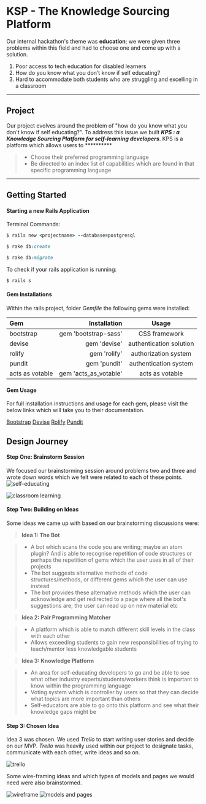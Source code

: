 KSP - The Knowledge Sourcing Platform
===================


Our internal hackathon's theme was **education**; we were given three problems within this field and had to choose one and come up with a solution.

1. Poor access to tech education for disabled learners
2. How do you know what you don’t know if self educating?
3. Hard to accommodate both students who are struggling and excelling in a classroom

----------
Project
-------------

Our project evolves around the problem of "how do you know what you don't know if self educating?". To address this issue we built ***KPS : a Knowledge Sourcing Platform for self-learning developers***. KPS is a platform which allows users to **********
> - Choose their preferred programming language
> - Be directed to an index list of capabilities which are found in that specific programming language


----------


Getting Started
-------------

#### <i class="icon-cog"></i> Starting a new Rails Application
Terminal Commands:
```ruby
$ rails new <projectname> --database=postgresql
```
```ruby
$ rake db:create
```
```ruby
$ rake db:migrate
```
To check  if your rails application is running:
```ruby
$ rails s
```

#### <i class="icon-cog"></i> Gem Installations

Within the rails project, folder  *Gemfile* the following gems were installed:

| Gem     | Installation | 	Usage   |
| :------- | ----: | :---: |
| bootstrap | gem 'bootstrap-sass' |  CSS framework   |
| devise | gem 'devise' |  authentication solution    |
| rolify    | gem 'rolify'   |  authorization system  |
| pundit     | gem 'pundit'    |  authentication system  |
| acts as votable    | gem 'acts_as_votable'   |  acts as votable   |

#### <i class="icon-cog"></i> Gem Usage
For full installation instructions and usage for each gem, please visit the below links which will take you to their documentation.

[Bootstrap](https://github.com/twbs/bootstrap-sass)
[Devise](https://github.com/plataformatec/devise)
[Rolify](https://github.com/RolifyCommunity/rolify)
[Pundit](https://github.com/elabs/pundit)

Design Journey
-------------
#### <i class="icon-pencil"></i> Step One: Brainstorm Session

We focused our brainstorming session around problems two and three and wrote down words which we felt were related to each of these points.
![self-educating](https://lh3.googleusercontent.com/o2w3szR9sOxO4xHTUbPfjTuYbLzy2sdCH1WuaitXJl3UV3bK-YSrqEQ8SDIZU1-RvbPK2Zc=s0 "Screen Shot 2017-04-08 at 2.31.17 pm.png")

![classroom learning](https://lh3.googleusercontent.com/-k17v4PFT_VQ/WOhsKuxWQ6I/AAAAAAAAACU/VjOmf-RKqHgE8RJwtHA9MeAU5WXaU4X-wCLcB/s0/Screen+Shot+2017-04-08+at+2.49.41+pm.png "classroompoint3.png")

#### <i class="icon-pencil"></i> Step Two: Building on Ideas

Some ideas we came up with based on our brainstorming discussions were:

> **Idea 1: The Bot**

> - A bot which scans the code you are writing; maybe an atom plugin? And is able to recognise repetition of code structures or perhaps the repetition of gems which the user uses in all of their projects
> - The bot suggests alternative methods of code structures/methods, or different gems which the user can use instead
> - The bot provides these alternative methods which the user can acknowledge and get redirected to a page where all the bot's suggestions are; the user can read up on new material etc

> **Idea 2: Pair Programming Matcher**

> - A platform which is able to match different skill levels in the class with each other
> - Allows exceeding students to gain new responsibilities of trying to teach/mentor less knowledgable students

> **Idea 3: Knowledge Platform**

> - An area for self-educating developers to go and be able to see what other industry experts/students/workers think is important to know within the programming language
> - Voting system which is controller by users so that they can decide what topics are more important than others
> - Self-educators are able to go onto this platform and see what their knowledge gaps might be

#### <i class="icon-pencil"></i> Step 3: Chosen Idea

Idea 3 was chosen. We used *Trello* to start writing user stories and decide on our MVP. *Trello* was heavily used within our project to designate tasks, communicate with each other, write ideas and so on.

![trello](https://lh3.googleusercontent.com/-E6oYox-nTZI/WOhycZWEUYI/AAAAAAAAADA/2Uw6QvyND64b8hzYvg9tQmQ5dGqjmGt2QCLcB/s0/Screen+Shot+2017-04-08+at+3.15.57+pm.png "trello.png")

Some wire-framing ideas and which types of models and pages we would need were also brainstormed.

![wireframe](https://lh3.googleusercontent.com/rhL1hyBtdLlCd0Na2Q82a0tPifgA9-8_BVWVdlWodr3kCogDDNDJO4wAc1f6SmewUyDEpBo=s0 "hackathon&#40;2&#41;.jpg")
![models and pages](https://lh3.googleusercontent.com/-LwHwsxrHBJg/WOhzzkzOq9I/AAAAAAAAADQ/ENn_DkZRuaQ154tkb7gbSug2tF00P_NBQCLcB/s0/hackathon%25281%2529.jpg "hackathon&#40;1&#41;.jpg")
